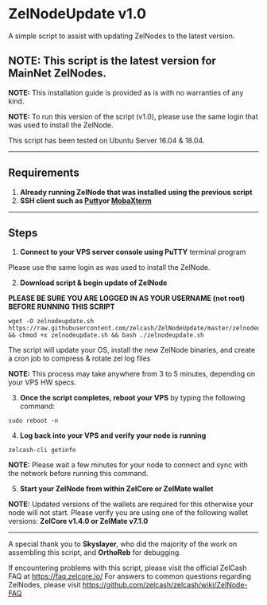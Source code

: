# ZelNodeUpdate v1.0
A simple script to assist with updating ZelNodes to the latest version.

## NOTE: This script is the latest version for MainNet ZelNodes.

**NOTE:** This installation guide is provided as is with no warranties of any kind.

**NOTE:** To run this version of the script (v1.0), please use the same login that was used to install the ZelNode.

This script has been tested on Ubuntu Server 16.04 & 18.04.

***
## Requirements
1) **Already running ZelNode that was installed using the previous script**
2) **SSH client such as [Putty](https://www.putty.org/)or [MobaXterm](https://mobaxterm.mobatek.net/)**

***
## Steps

1) **Connect to your VPS server console using PuTTY** terminal program

Please use the same login as was used to install the ZelNode.

2) **Download script & begin update of ZelNode**

**PLEASE BE SURE YOU ARE LOGGED IN AS YOUR USERNAME (not root) BEFORE RUNNING THIS SCRIPT**

```
wget -O zelnodeupdate.sh https://raw.githubusercontent.com/zelcash/ZelNodeUpdate/master/zelnodeupdate.sh && chmod +x zelnodeupdate.sh && bash ./zelnodeupdate.sh
```

The script will update your OS, install the new ZelNode binaries, and create a cron job to compress & rotate zel log files

__NOTE:__ This process may take anywhere from 3 to 5 minutes, depending on your VPS HW specs.

3) **Once the script completes, reboot your VPS** by typing the following command:

```
sudo reboot -n
```

4) **Log back into your VPS and verify your node is running**

```
zelcash-cli getinfo
```

__NOTE:__ Please wait a few minutes for your node to connect and sync with the network before running this command.

5) **Start your ZelNode from within ZelCore or ZelMate wallet**

__NOTE:__ Updated versions of the wallets are required for this otherwise your node will not start.
Please verify you are using one of the following wallet versions:
**ZelCore v1.4.0 or ZelMate v7.1.0**

***
A special thank you to **Skyslayer**, who did the majority of the work on assembling this script, and **OrthoReb** for debugging.

If encountering problems with this script, please visit the official ZelCash FAQ at https://faq.zelcore.io/
For answers to common questions regarding ZelNodes, please visit https://github.com/zelcash/zelcash/wiki/ZelNode-FAQ
